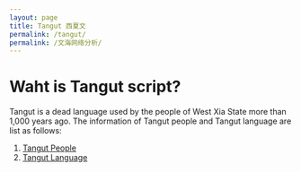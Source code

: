 ```yaml
---
layout: page
title: Tangut 西夏文
permalink: /tangut/
permalink: /文海网络分析/
---
```

# Waht is Tangut script?
Tangut is a dead language used by the people of West Xia State more than 1,000 years ago. The information of Tangut people and Tangut language are list as follows:

1. [Tangut People](https://en.wikipedia.org/wiki/Tangut_people)
2. [Tangut Language](https://en.wikipedia.org/wiki/Tangut_language)